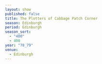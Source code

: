 ```yaml
---
layout: show
published: false
title: The Plotters of Cabbage Patch Corner
season: Edinburgh
period: Edinburgh
season_sort: 
  - "400"
  - 400
year: "78_79"
venue: 
  - Edinburgh
---
```



